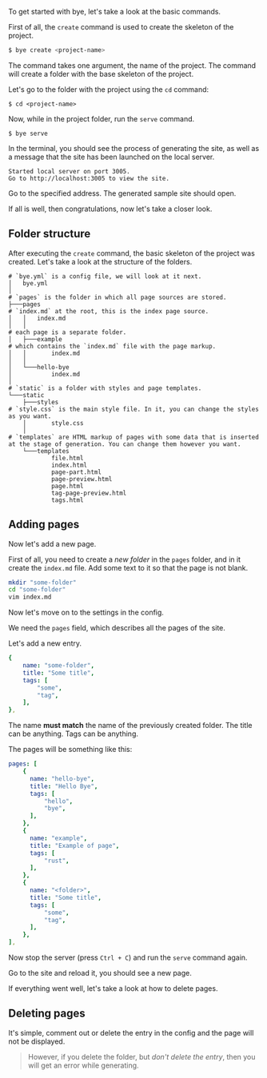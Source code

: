 To get started with bye, let's take a look at the basic commands.

First of all, the `create` command is used to create the skeleton of the project.

```bash (create.sh)
$ bye create <project-name>
```

The command takes one argument, the name of the project. The command will create a folder with the base skeleton of the
project.

Let's go to the folder with the project using the `cd` command:

```
$ cd <project-name>
```

Now, while in the project folder, run the `serve` command.

```shell (serve.sh)
$ bye serve 
```

In the terminal, you should see the process of generating the site, as well as a message that the site has been launched
on the local server.

```shell (output.sh)
Started local server on port 3005.
Go to http://localhost:3005 to view the site.
```

Go to the specified address. The generated sample site should open.

If all is well, then congratulations, now let's take a closer look.

## Folder structure

After executing the `create` command, the basic skeleton of the project was created. Let's take a look at the structure
of the folders.

```
# `bye.yml` is a config file, we will look at it next.
│   bye.yml
│
# `pages` is the folder in which all page sources are stored.
├───pages
# `index.md` at the root, this is the index page source.
│   │   index.md
│   │
# each page is a separate folder.
│   ├───example
# which contains the `index.md` file with the page markup.
│   │       index.md
│   │
│   └───hello-bye
│           index.md
│
# `static` is a folder with styles and page templates.
└───static
    ├───styles
# `style.css` is the main style file. In it, you can change the styles as you want.
    │       style.css
    │
# `templates` are HTML markup of pages with some data that is inserted at the stage of generation. You can change them however you want.
    └───templates
            file.html
            index.html
            page-part.html
            page-preview.html
            page.html
            tag-page-preview.html
            tags.html
```

## Adding pages

Now let's add a new page.

First of all, you need to create a *new folder* in the `pages` folder, and in it create the `index.md` file. Add some
text to it so that the page is not blank.

```sh (new-page.sh)
mkdir "some-folder"
cd "some-folder"
vim index.md
```

Now let's move on to the settings in the config.

We need the `pages` field, which describes all the pages of the site.

Let's add a new entry.

```yaml (bye.yml)
{
	name: "some-folder",
	title: "Some title",
	tags: [
		"some",
		"tag",
	],
},
```

The name **must match** the name of the previously created folder. The title can be anything. Tags can be anything.

The pages will be something like this:

```yaml (bye.yml)
pages: [
    {
      name: "hello-bye",
      title: "Hello Bye",
      tags: [
          "hello",
          "bye",
      ],
    },
    {
      name: "example",
      title: "Example of page",
      tags: [
          "rust",
      ],
    },
    {
      name: "<folder>",
      title: "Some title",
      tags: [
          "some",
          "tag",
      ],
    },
],
```

Now stop the server (press `Ctrl + C`) and run the `serve` command again.

Go to the site and reload it, you should see a new page.

If everything went well, let's take a look at how to delete pages.

## Deleting pages

It's simple, comment out or delete the entry in the config and the page will not be displayed.

> However, if you delete the folder, but *don't delete the entry*, then you will get an error while generating.